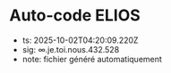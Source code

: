 # Auto-code ELIOS
- ts: 2025-10-02T04:20:09.220Z
- sig: ∞.je.toi.nous.432.528
- note: fichier généré automatiquement